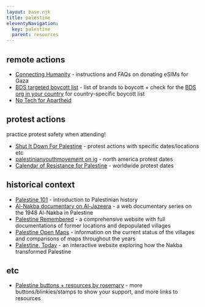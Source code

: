 ```yaml
---
layout: base.njk
title: palestine
eleventyNavigation:
  key: palestine
  parent: resources
---
```


## remote actions

- [Connecting Humanity](https://connecting-humanity.org/) - instructions and FAQs on donating eSIMs for Gaza
- [BDS targeted boycott list](https://bdsmovement.net/get-involved/what-to-boycott) - list of brands to boycott + check for the [BDS org in your country](https://bdsmovement.net/get-involved/join-a-bds-campaign) for country-specific boycott list
- [No Tech for Apartheid](https://www.notechforapartheid.com/)

## protest actions

practice protest safety when attending!

- [Shut It Down For Palestine](https://www.shutitdown4palestine.org/actions) - protest actions with specific dates/locations etc
- [palestinianyouthmovement on ig](https://www.instagram.com/palestinianyouthmovement/) - north america protest dates
- [Calendar of Resistance for Palestine](https://samidoun.net/2025/03/calendar-of-resistance-for-palestine-events-actions-and-demonstrations-for-liberation-against-genocide/) - worldwide protest dates

## historical context

- [Palestine 101](https://decolonizepalestine.com/introduction-to-palestine/) - introduction to Palestinian history
- [Al-Nakba documentary on Al-Jazeera](https://www.aljazeera.com/program/featured-documentaries/2013/5/29/al-nakba/) - a web documentary series on the 1948 Al-Nakba in Palestine
- [Palestine Remembered](https://www.palestineremembered.com/AllTownsListing.html) - a comprehensive website with full documentations of former locations and depopulated villages
- [Palestine Open Maps](https://palopenmaps.org/en) - information on the current status of the villages and comparisons of maps throughout the years
- [Palestine, Today](https://today.visualizingpalestine.org/) - an interactive website exploring how the Nakba transformed Palestine

## etc

- [Palestine buttons + resources by rosemary](https://hillhouse.neocities.org/journal/notes/palestine) - more buttons/blinkies/stamps to show your support, and more links to resources